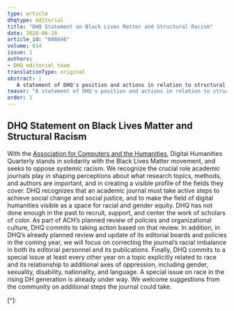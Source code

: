 ```yaml
---
type: article
dhqtype: editorial
title: "DHQ Statement on Black Lives Matter and Structural Racism"
date: 2020-06-18
article_id: "000846"
volume: 014
issue: 1
authors:
- DHQ editorial team
translationType: original
abstract: |
   A statement of DHQ's position and actions in relation to structural racism.
teaser: "A statement of DHQ's position and actions in relation to structural racism."
order: 1
---
```

  
  

## DHQ Statement on Black Lives Matter and Structural Racism
  
With the [Association for Computers and the Humanities](https://ach.org/ach-statement-on-black-lives-matter-structural-racism-and-our-organization/), Digital Humanities Quarterly stands in solidarity with the Black Lives Matter movement, and seeks to oppose systemic racism. We recognize the crucial role academic journals play in shaping perceptions about what research topics, methods, and authors are important, and in creating a visible profile of the fields they cover. DHQ recognizes that an academic journal must take active steps to achieve social change and social justice, and to make the field of digital humanities visible as a space for racial and gender equity. DHQ has not done enough in the past to recruit, support, and center the work of scholars of color. As part of ACH’s planned review of policies and organizational culture, DHQ commits to taking action based on that review. In addition, in DHQ’s already planned review and update of its editorial boards and policies in the coming year, we will focus on correcting the journal’s racial imbalance in both its editorial personnel and its publications. Finally, DHQ commits to a special issue at least every other year on a topic explicitly related to race and its relationship to additional axes of oppression, including gender, sexuality, disability, nationality, and language. A special issue on race in the rising DH generation is already under way. We welcome suggestions from the community on additional steps the journal could take.
  
    
[^]:   